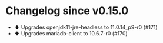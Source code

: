 # Changelog since v0.15.0
- ⬆️ Upgrades openjdk11-jre-headless to 11.0.14_p9-r0 (#171) 
- ⬆️ Upgrades mariadb-client to 10.6.7-r0 (#170) 
